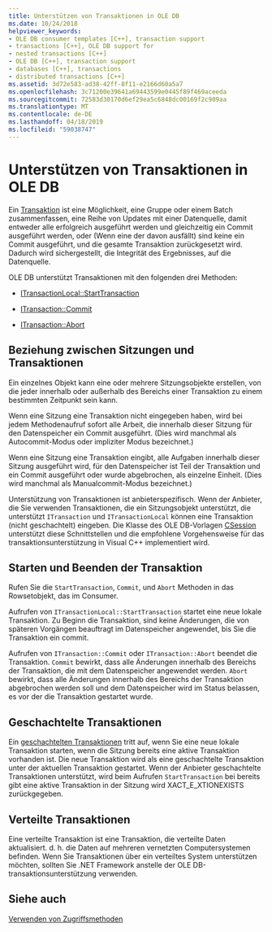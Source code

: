 ```yaml
---
title: Unterstützen von Transaktionen in OLE DB
ms.date: 10/24/2018
helpviewer_keywords:
- OLE DB consumer templates [C++], transaction support
- transactions [C++], OLE DB support for
- nested transactions [C++]
- OLE DB [C++], transaction support
- databases [C++], transactions
- distributed transactions [C++]
ms.assetid: 3d72e583-ad38-42ff-8f11-e2166d60a5a7
ms.openlocfilehash: 3c71200e39641a69443599e0445f89f469aceeda
ms.sourcegitcommit: 72583d30170d6ef29ea5c6848dc00169f2c909aa
ms.translationtype: MT
ms.contentlocale: de-DE
ms.lasthandoff: 04/18/2019
ms.locfileid: "59038747"
---
```

# <a name="supporting-transactions-in-ole-db"></a>Unterstützen von Transaktionen in OLE DB

Ein [Transaktion](../../data/transactions-mfc-data-access.md) ist eine Möglichkeit, eine Gruppe oder einem Batch zusammenfassen, eine Reihe von Updates mit einer Datenquelle, damit entweder alle erfolgreich ausgeführt werden und gleichzeitig ein Commit ausgeführt werden, oder (Wenn eine der davon ausfällt) sind keine ein Commit ausgeführt, und die gesamte Transaktion zurückgesetzt wird. Dadurch wird sichergestellt, die Integrität des Ergebnisses, auf die Datenquelle.

OLE DB unterstützt Transaktionen mit den folgenden drei Methoden:

- [ITransactionLocal::StartTransaction](/previous-versions/windows/desktop/ms709786(v=vs.85))

- [ITransaction::Commit](/previous-versions/windows/desktop/ms713008(v=vs.85))

- [ITransaction::Abort](/previous-versions/windows/desktop/ms709833(v=vs.85))

## <a name="relationship-of-sessions-and-transactions"></a>Beziehung zwischen Sitzungen und Transaktionen

Ein einzelnes Objekt kann eine oder mehrere Sitzungsobjekte erstellen, von die jeder innerhalb oder außerhalb des Bereichs einer Transaktion zu einem bestimmten Zeitpunkt sein kann.

Wenn eine Sitzung eine Transaktion nicht eingegeben haben, wird bei jedem Methodenaufruf sofort alle Arbeit, die innerhalb dieser Sitzung für den Datenspeicher ein Commit ausgeführt. (Dies wird manchmal als Autocommit-Modus oder impliziter Modus bezeichnet.)

Wenn eine Sitzung eine Transaktion eingibt, alle Aufgaben innerhalb dieser Sitzung ausgeführt wird, für den Datenspeicher ist Teil der Transaktion und ein Commit ausgeführt oder wurde abgebrochen, als einzelne Einheit. (Dies wird manchmal als Manualcommit-Modus bezeichnet.)

Unterstützung von Transaktionen ist anbieterspezifisch. Wenn der Anbieter, die Sie verwenden Transaktionen, die ein Sitzungsobjekt unterstützt, die unterstützt `ITransaction` und `ITransactionLocal` können eine Transaktion (nicht geschachtelt) eingeben. Die Klasse des OLE DB-Vorlagen [CSession](../../data/oledb/csession-class.md) unterstützt diese Schnittstellen und die empfohlene Vorgehensweise für das transaktionsunterstützung in Visual C++ implementiert wird.

## <a name="starting-and-ending-the-transaction"></a>Starten und Beenden der Transaktion

Rufen Sie die `StartTransaction`, `Commit`, und `Abort` Methoden in das Rowsetobjekt, das im Consumer.

Aufrufen von `ITransactionLocal::StartTransaction` startet eine neue lokale Transaktion. Zu Beginn die Transaktion, sind keine Änderungen, die von späteren Vorgängen beauftragt im Datenspeicher angewendet, bis Sie die Transaktion ein commit.

Aufrufen von `ITransaction::Commit` oder `ITransaction::Abort` beendet die Transaktion. `Commit` bewirkt, dass alle Änderungen innerhalb des Bereichs der Transaktion, die mit dem Datenspeicher angewendet werden. `Abort` bewirkt, dass alle Änderungen innerhalb des Bereichs der Transaktion abgebrochen werden soll und dem Datenspeicher wird im Status belassen, es vor der die Transaktion gestartet wurde.

## <a name="nested-transactions"></a>Geschachtelte Transaktionen

Ein [geschachtelten Transaktionen](/previous-versions/windows/desktop/ms716985(v=vs.85)) tritt auf, wenn Sie eine neue lokale Transaktion starten, wenn die Sitzung bereits eine aktive Transaktion vorhanden ist. Die neue Transaktion wird als eine geschachtelte Transaktion unter der aktuellen Transaktion gestartet. Wenn der Anbieter geschachtelte Transaktionen unterstützt, wird beim Aufrufen `StartTransaction` bei bereits gibt eine aktive Transaktion in der Sitzung wird XACT_E_XTIONEXISTS zurückgegeben.

## <a name="distributed-transactions"></a>Verteilte Transaktionen

Eine verteilte Transaktion ist eine Transaktion, die verteilte Daten aktualisiert. d. h. die Daten auf mehreren vernetzten Computersystemen befinden. Wenn Sie Transaktionen über ein verteiltes System unterstützen möchten, sollten Sie .NET Framework anstelle der OLE DB-transaktionsunterstützung verwenden.

## <a name="see-also"></a>Siehe auch

[Verwenden von Zugriffsmethoden](../../data/oledb/using-accessors.md)